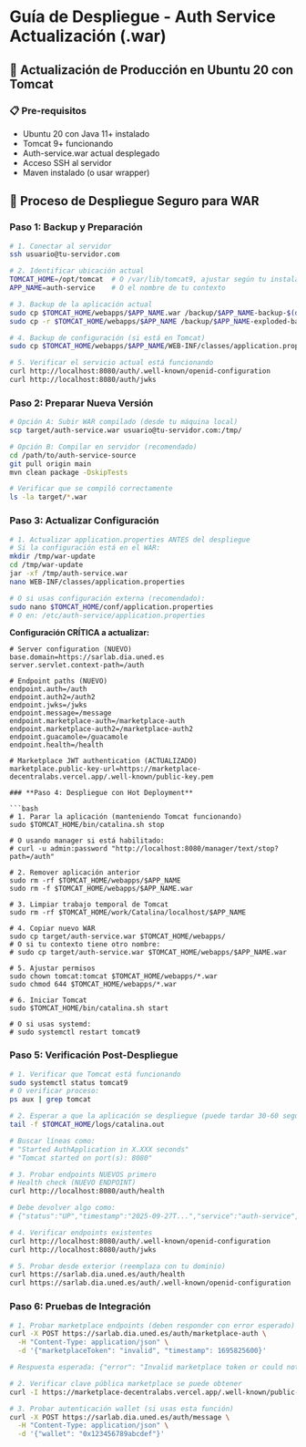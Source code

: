 # Guía de Despliegue - Auth Service Actualización (.war)

## 🎯 Actualización de Producción en Ubuntu 20 con Tomcat

### **📋 Pre-requisitos**
- Ubuntu 20 con Java 11+ instalado
- Tomcat 9+ funcionando
- Auth-service.war actual desplegado
- Acceso SSH al servidor
- Maven instalado (o usar wrapper)

## 🚀 Proceso de Despliegue Seguro para WAR

### **Paso 1: Backup y Preparación**

```bash
# 1. Conectar al servidor
ssh usuario@tu-servidor.com

# 2. Identificar ubicación actual
TOMCAT_HOME=/opt/tomcat  # O /var/lib/tomcat9, ajustar según tu instalación
APP_NAME=auth-service    # O el nombre de tu contexto

# 3. Backup de la aplicación actual
sudo cp $TOMCAT_HOME/webapps/$APP_NAME.war /backup/$APP_NAME-backup-$(date +%Y%m%d_%H%M%S).war
sudo cp -r $TOMCAT_HOME/webapps/$APP_NAME /backup/$APP_NAME-exploded-backup/

# 4. Backup de configuración (si está en Tomcat)
sudo cp $TOMCAT_HOME/webapps/$APP_NAME/WEB-INF/classes/application.properties /backup/application.properties.$(date +%Y%m%d_%H%M%S)

# 5. Verificar el servicio actual está funcionando
curl http://localhost:8080/auth/.well-known/openid-configuration
curl http://localhost:8080/auth/jwks
```

### **Paso 2: Preparar Nueva Versión**

```bash
# Opción A: Subir WAR compilado (desde tu máquina local)
scp target/auth-service.war usuario@tu-servidor.com:/tmp/

# Opción B: Compilar en servidor (recomendado)
cd /path/to/auth-service-source
git pull origin main
mvn clean package -DskipTests

# Verificar que se compiló correctamente
ls -la target/*.war
```

### **Paso 3: Actualizar Configuración**

```bash
# 1. Actualizar application.properties ANTES del despliegue
# Si la configuración está en el WAR:
mkdir /tmp/war-update
cd /tmp/war-update
jar -xf /tmp/auth-service.war
nano WEB-INF/classes/application.properties

# O si usas configuración externa (recomendado):
sudo nano $TOMCAT_HOME/conf/application.properties
# O en: /etc/auth-service/application.properties
```

**Configuración CRÍTICA a actualizar:**
```properties
# Server configuration (NUEVO)
base.domain=https://sarlab.dia.uned.es
server.servlet.context-path=/auth

# Endpoint paths (NUEVO)
endpoint.auth=/auth
endpoint.auth2=/auth2
endpoint.jwks=/jwks
endpoint.message=/message
endpoint.marketplace-auth=/marketplace-auth
endpoint.marketplace-auth2=/marketplace-auth2
endpoint.guacamole=/guacamole
endpoint.health=/health

# Marketplace JWT authentication (ACTUALIZADO)
marketplace.public-key-url=https://marketplace-decentralabs.vercel.app/.well-known/public-key.pem

### **Paso 4: Despliegue con Hot Deployment**

```bash
# 1. Parar la aplicación (manteniendo Tomcat funcionando)
sudo $TOMCAT_HOME/bin/catalina.sh stop

# O usando manager si está habilitado:
# curl -u admin:password "http://localhost:8080/manager/text/stop?path=/auth"

# 2. Remover aplicación anterior
sudo rm -rf $TOMCAT_HOME/webapps/$APP_NAME
sudo rm -f $TOMCAT_HOME/webapps/$APP_NAME.war

# 3. Limpiar trabajo temporal de Tomcat
sudo rm -rf $TOMCAT_HOME/work/Catalina/localhost/$APP_NAME

# 4. Copiar nuevo WAR
sudo cp target/auth-service.war $TOMCAT_HOME/webapps/
# O si tu contexto tiene otro nombre:
# sudo cp target/auth-service.war $TOMCAT_HOME/webapps/$APP_NAME.war

# 5. Ajustar permisos
sudo chown tomcat:tomcat $TOMCAT_HOME/webapps/*.war
sudo chmod 644 $TOMCAT_HOME/webapps/*.war

# 6. Iniciar Tomcat
sudo $TOMCAT_HOME/bin/catalina.sh start

# O si usas systemd:
# sudo systemctl restart tomcat9
```

### **Paso 5: Verificación Post-Despliegue**

```bash
# 1. Verificar que Tomcat está funcionando
sudo systemctl status tomcat9
# O verificar proceso:
ps aux | grep tomcat

# 2. Esperar a que la aplicación se despliegue (puede tardar 30-60 segundos)
tail -f $TOMCAT_HOME/logs/catalina.out

# Buscar líneas como:
# "Started AuthApplication in X.XXX seconds"
# "Tomcat started on port(s): 8080"

# 3. Probar endpoints NUEVOS primero
# Health check (NUEVO ENDPOINT)
curl http://localhost:8080/auth/health

# Debe devolver algo como:
# {"status":"UP","timestamp":"2025-09-27T...","service":"auth-service",...}

# 4. Verificar endpoints existentes
curl http://localhost:8080/auth/.well-known/openid-configuration
curl http://localhost:8080/auth/jwks

# 5. Probar desde exterior (reemplaza con tu dominio)
curl https://sarlab.dia.uned.es/auth/health
curl https://sarlab.dia.uned.es/auth/.well-known/openid-configuration
```

### **Paso 6: Pruebas de Integración**

```bash
# 1. Probar marketplace endpoints (deben responder con error esperado)
curl -X POST https://sarlab.dia.uned.es/auth/marketplace-auth \
  -H "Content-Type: application/json" \
  -d '{"marketplaceToken": "invalid", "timestamp": 1695825600}'

# Respuesta esperada: {"error": "Invalid marketplace token or could not extract user information."}

# 2. Verificar clave pública marketplace se puede obtener
curl -I https://marketplace-decentralabs.vercel.app/.well-known/public-key.pem

# 3. Probar autenticación wallet (si usas esta función)
curl -X POST https://sarlab.dia.uned.es/auth/message \
  -H "Content-Type: application/json" \
  -d '{"wallet": "0x123456789abcdef"}'
```